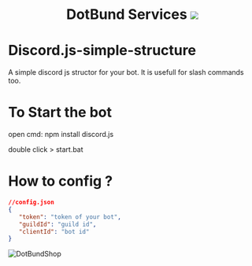 <h1 align="center">
DotBund Services
  <img src="https://media.discordapp.net/attachments/947548338755084318/974777095446220861/Bozza_Footer.png?width=8&height=8">
  <br>
</h1>

# Discord.js-simple-structure
A simple discord js structor for your bot. It is usefull for slash commands too.

# To Start the bot
open cmd:
   npm install discord.js

double click > start.bat


# How to config ?

```json
//config.json
{
   "token": "token of your bot", 
   "guildId": "guild id",
   "clientId": "bot id"
}
```

![DotBundShop](https://media.discordapp.net/attachments/947548338755084318/969906292439281674/unknown.png?width=513&height=513)



